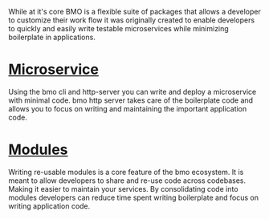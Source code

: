 
While at it's core BMO is a flexible suite of packages that allows a developer to customize their work flow
it was originally created to enable developers to quickly and easily write testable microservices
while minimizing boilerplate in applications.

# [Microservice](/recipes/microservice)

Using the bmo cli and http-server you can write and deploy a microservice with minimal code. bmo http server
takes care of the boilerplate code and allows you to focus on writing and maintaining the important application code.

# [Modules](/recipes/modules)

Writing re-usable modules is a core feature of the bmo ecosystem.
It is meant to allow developers to share and re-use code across codebases. Making it easier to maintain
your services. By consolidating code into modules developers can reduce time spent writing boilerplate
and focus on writing application code.
